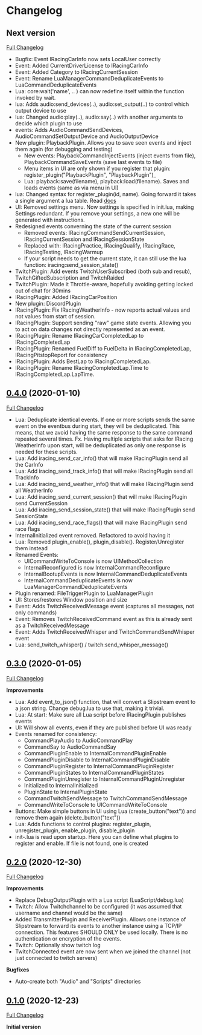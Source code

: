 ﻿# Changelog

## Next version
[Full Changelog](https://github.com/dennis/slipstream/compare/v0.4.0...main)
  - Bugfix: Event IRacingCarInfo now sets LocalUser correctly
  - Event: Added CurrentDriverLicense to IRacingCarInfo
  - Event: Added Category to IRacingCurrentSession
  - Event: Rename LuaManagerCommandDeduplicateEvents to LuaCommandDeduplicateEvents
  - Lua: core:wait('name', .. ) can now redefine itself within the function invoked by wait.
  - lua: Adds audio:send_devices(..), audio:set_output(..) to control which output device to use
  - lua: Changed audio:play(..), audio:say(..) with another arguments to decide which plugin to use
  - events: Adds AudioCommandSendDevices, AudioCommandSetOutputDevice and AudioOutputDevice
  - New plugin: PlaybackPlugin. Allows you to save seen events and inject them again (for debugging and testing)
    - New events: PlaybackCommandInjectEvents (inject events from file), PlaybackCommandSaveEvents (save last events to file)
    - Menu items in UI are only shown if you register that plugin: register_plugin("PlaybackPlugin", "PlaybackPlugin")_
    - Lua: playback:save(filename), playback:load(filename). Saves and loads events (same as via menu in UI)
  - lua: Changed syntax for register_plugin(id, name). Going forward it takes a single argument a lua table. Read [docs](docs/lua.md#internal)
  - UI: Removed settings menu. Now settings is specified in init.lua, making Settings redundant. If you remove your settings, a new one will be generated with instructions.
  - Redesigned events converning the state of the current session
    - Removed events: IRacingCommandSendCurrentSession, IRacingCurrentSession and IRacingSessionState
    - Replaced with: IRacingPractice, IRacingQualify, IRacingRace, IRacingTesting, IRacingWarmup
    - If your script needs to get the current state, it can still use the lua function: iracing:send_session_state()
  - TwitchPlugin: Add events TwitchUserSubscribed (both sub and resub), TwitchGiftedSubscription and TwitchRaided
  - TwitchPlugin: Made it Throttle-aware, hopefully avoiding getting locked out of chat for 30mins
  - IRacingPlugin: Added IRacingCarPosition
  - New plugin: DiscordPlugin
  - IRacingPlugin: Fix IRacingWeatherInfo - now reports actual values and not values from start of session.
  - IRacingPlugin: Support sending "raw" game state events. Allowing you to act on data changes not directly represented as an event.
  - IRacingPlugin: Rename IRacingCarCompletedLap to IRacingCompletedLap
  - IRacingPlugin: Renamed FuelDiff to FuelDelta in IRacingCompletedLap, IRacingPitstopReport for consistency
  - IRacingPlugin: Adds BestLap to IRacingCompletedLap.
  - IRacingPlugin: Rename IRacingCompletedLap.Time to IRacingCompletedLap.LapTime.

## [0.4.0](https://github.com/dennis/slipstream/releases/tag/v0.3.0) (2020-01-10)
[Full Changelog](https://github.com/dennis/slipstream/compare/v0.3.0...v0.4.0)
 - Lua: Deduplicate identical events. If one or more scripts sends the same
   event on the eventbus during start, they will be deduplicated. This means,
   that we avoid having the same response to the same command repeated several
   times. Fx. Having multiple scripts that asks for IRacing WeatherInfo upon
   start, will be deduplicated as only one response is needed for these scripts.
 - Lua: Add iracing_send_car_info() that will make IRacingPlugin send all the CarInfo
 - Lua: Add iracing_send_track_info() that will make IRacingPlugin send all TrackInfo
 - Lua: Add iracing_send_weather_info() that will make IRacingPlugin send all WeatherInfo
 - Lua: Add iracing_send_current_session() that will make IRacingPlugin send CurrentSession
 - Lua: Add iracing_send_session_state() that will make IRacingPlugin send SessionState
 - Lua: Add iracing_send_race_flags() that will make IRacingPlugin send race flags
 - InternalInitialized event removed. Refactored to avoid having it
 - Lua: Removed plugin_enable(), plugin_disable(). Register/Unregister them instead
 - Renamed Events:
   - UICommandWriteToConsole is now UIMethodCollection
   - InternalReconfigured is now InternalCommandReconfigure
   - InternalBootupEvents is now InternalCommandDeduplicateEvents
   - InternalCommandDeduplicateEvents is now LuaManagerCommandDeduplicateEvents
 - Plugin renamed: FileTriggerPlugin to LuaManagerPlugin
 - UI: Stores/restores Window position and size
 - Event: Adds TwitchReceivedMessage event (captures all messages, not only commands)
 - Event: Removes TwitchReceivedCommand event as this is already sent as a TwitchReceivedMessage
 - Event: Adds TwitchReceivedWhisper and TwitchCommandSendWhisper event
 - Lua: send_twitch_whisper() / twitch:send_whisper_message()

## [0.3.0](https://github.com/dennis/slipstream/releases/tag/v0.3.0) (2020-01-05)
[Full Changelog](https://github.com/dennis/slipstream/compare/v0.2.0...v0.3.0)

**Improvements**
 - Lua: Add event_to_json() function, that will convert a Slipstream event to a json string. Change debug.lua to use that, making it trivial.
 - Lua: At start: Make sure all Lua script before IRacingPlugin publishes events
 - UI: Will show all events, even if they are published before UI was ready
 - Events renamed for consistency:
   - CommandPlayAudio to AudioCommandPlay
   - CommandSay to AudioCommandSay
   - CommandPluginEnable to InternalCommandPluginEnable
   - CommandPluginDisable to InternalCommandPluginDisable
   - CommandPluginRegister to InternalCommandPluginRegister
   - CommandPluginStates to InternalCommandPluginStates
   - CommandPluginUnregister to InternalCommandPluginUnregister
   - Initialized to InternalInitialized
   - PluginState to InternalPluginState
   - CommandTwitchSendMessage to TwitchCommandSendMessage
   - CommandWriteToConsole to UICommandWriteToConsole
 - Buttons: Make simple buttons in UI using Lua (create_button("text")) and remove them again (delete_button("text"))
 - Lua: Adds functions to control plugins: register_plugin, unregister_plugin, enable_plugin, disable_plugin
 - init-<versionno>.lua is read upon startup. Here you can define what plugins to register and enable. If file is not found, one is created

## [0.2.0](https://github.com/dennis/slipstream/releases/tag/v0.2.0) (2020-12-30)
[Full Changelog](https://github.com/dennis/slipstream/compare/v0.1.0...v0.2.0)

**Improvements**
 - Replace DebugOutputPlugin with a Lua script (LuaScript/debug.lua)
 - Twitch: Allow Twitchchannel to be configured (it was assumed that username and channel would be the same)
 - Added TransmitterPlugin and ReceiverPlugin. Allows one instance of Slipstream to forward its events to another instance using a TCP/IP connection. This features SHOULD ONLY be used locally. There is no authentication or encryption of the events.
 - Twitch: Optionally show twitch log
 - TwitchConnected event are now sent when we joined the channel (not just connected to twitch servers)

**Bugfixes**
 - Auto-create both "Audio" and "Scripts" directories

## [0.1.0](https://github.com/dennis/slipstream/releases/tag/v0.1.0) (2020-12-23)
[Full Changelog](https://github.com/dennis/slipstream/compare/be57351b1d0c5ff75a87ece10b3e7c272a980446...v0.1.0)

**Initial version**

